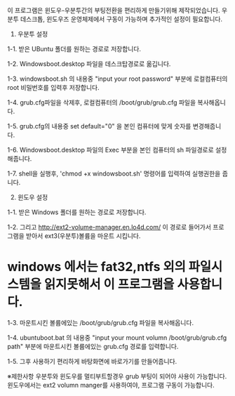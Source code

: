 ﻿이 프로그램은 윈도우-우분투간의 부팅전환을 편리하게 만들기위해 제작되었습니다.
우분투 데스크톱, 윈도우즈 운영체제에서 구동이 가능하며 추가적인 설정이 필요합니다.


1. 우분투 설정

1-1. 받은 UBuntu 폴더를 원하는 경로로 저장합니다.

1-2. Windowsboot.desktop 파일을 데스크탑경로로 옮깁니다.

1-3. windowsboot.sh 의 내용중 "input your root password" 부분에 로컬컴퓨터의 root 비밀번호를 입력후 저장합니다.

1-4. grub.cfg파일을 삭제후,  로컬컴퓨터의 /boot/grub/grub.cfg 파일을 복사해옵니다.

1-5. grub.cfg의 내용중 set default="0" 을 본인 컴퓨터에 맞게 숫자를 변경해줍니다.

1-6. Windowsboot.desktop 파일의 Exec 부분을 본인 컴퓨터의 sh 파일경로로 설정해줍니다.

1-7. shell을 실행후, 'chmod +x windowsboot.sh' 명령어를 입력하여 실행권한을 줍니다.

2. 윈도우 설정

1-1. 받은 Windows 폴더를 원하는 경로로 저장합니다.

1-2. 그리고 http://ext2-volume-manager.en.lo4d.com/ 이 경로로 들어가서 프로그램을 받아서 ext3(우분투)볼륨을 마운트 시킵니다.

# windows 에서는 fat32,ntfs 외의 파일시스템을 읽지못해서 이 프로그램을 사용합니다.

1-3. 마운트시킨 볼륨에있는 /boot/grub/grub.cfg 파일을 복사해옵니다.

1-4. ubuntuboot.bat 의 내용중 "input your mount volumn /boot/grub/grub.cfg path" 부분에 마운트시킨 볼륨에있는 grub.cfg 경로를 입력합니다.

1-5. 그후 사용하기 편리하게 바탕화면에 바로가기를 만들어줍니다.

※제한사항
우분투와 윈도우를 멀티부트할경우 grub 부팅이 되어야 사용이 가능합니다.
윈도우에서는 ext2 volumn manger를 사용하여야, 프로그램 구동이 가능합니다.

